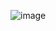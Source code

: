 ![image](https://user-images.githubusercontent.com/83164668/121796743-0b511f00-cc39-11eb-99e5-a37a197d8d3f.png)
